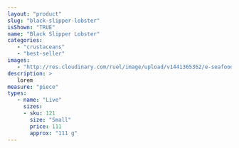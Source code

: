 ```yaml
---
layout: "product"
slug: "black-slipper-lobster"
isShown: "TRUE"
name: "Black Slipper Lobster"
categories:
   - "crustaceans"
   - "best-seller"
images:
   - "http://res.cloudinary.com/ruel/image/upload/v1441365362/e-seafoods/black-slipper-lobster.jpg"
description: >
   lorem
measure: "piece"
types: 
   - name: "Live"
     sizes: 
     - sku: 121
       size: "Small"
       price: 111
       approx: "111 g"
---
```

